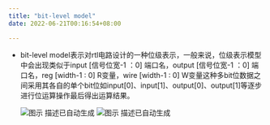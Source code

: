 ```yaml
---
title: "bit-level model"
date: 2022-06-21T00:16:54+08:00

---
```


-   bit-level model表示对rtl电路设计的一种位级表示，一般来说，位级表示模型中会出现类似于input
    [信号位宽-1 ：0] 端口名，output [信号位宽-1 ：0] 端口名，reg [width-1 : 0]
    R变量，wire [width-1 : 0]
    W变量这种多bit位数据之间采用其各自的单个bit位如input[0]、input[1]、output[0]、output[1]等逐步进行位运算操作最后得出运算结果。

    ![图示 描述已自动生成](media/9.png)
    ![图示 描述已自动生成](media/9_1.png)